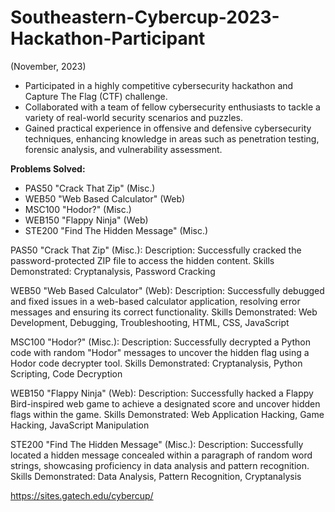 # Southeastern-Cybercup-2023-Hackathon-Participant

(November, 2023)

- Participated in a highly competitive cybersecurity hackathon and Capture The Flag (CTF) challenge.
- Collaborated with a team of fellow cybersecurity enthusiasts to tackle a variety of real-world security scenarios and puzzles.
- Gained practical experience in offensive and defensive cybersecurity techniques, enhancing knowledge in areas such as penetration testing, forensic analysis, and vulnerability assessment.

**Problems Solved:**
- PAS50 "Crack That Zip" (Misc.)
- WEB50 "Web Based Calculator" (Web)
- MSC100 "Hodor?" (Misc.)
- WEB150 "Flappy Ninja" (Web)
- STE200 "Find The Hidden Message" (Misc.)

PAS50 "Crack That Zip" (Misc.):
Description: Successfully cracked the password-protected ZIP file to access the hidden content.
Skills Demonstrated: Cryptanalysis, Password Cracking

WEB50 "Web Based Calculator" (Web):
Description: Successfully debugged and fixed issues in a web-based calculator application, resolving error messages and ensuring its correct functionality.
Skills Demonstrated: Web Development, Debugging, Troubleshooting, HTML, CSS, JavaScript

MSC100 "Hodor?" (Misc.):
Description: Successfully decrypted a Python code with random "Hodor" messages to uncover the hidden flag using a Hodor code decrypter tool.
Skills Demonstrated: Cryptanalysis, Python Scripting, Code Decryption

WEB150 "Flappy Ninja" (Web):
Description: Successfully hacked a Flappy Bird-inspired web game to achieve a designated score and uncover hidden flags within the game.
Skills Demonstrated: Web Application Hacking, Game Hacking, JavaScript Manipulation

STE200 "Find The Hidden Message" (Misc.):
Description: Successfully located a hidden message concealed within a paragraph of random word strings, showcasing proficiency in data analysis and pattern recognition.
Skills Demonstrated: Data Analysis, Pattern Recognition, Cryptanalysis

https://sites.gatech.edu/cybercup/
